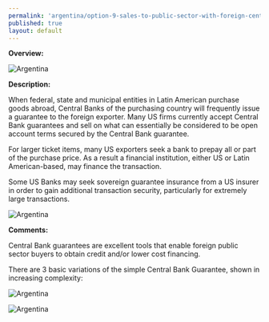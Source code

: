 ```yaml
--- 
permalink: 'argentina/option-9-sales-to-public-sector-with-foreign-central-bank-guarantee.html' 
published: true 
layout: default
---
```

**Overview:**



![Argentina](../images/option-9-overview.png)



**Description:**



When federal, state and municipal entities in Latin American purchase goods abroad, Central Banks of the purchasing country will frequently issue a guarantee to the foreign exporter. Many US firms currently accept Central Bank guarantees and sell on what can essentially be considered to be open account terms secured by the Central Bank guarantee.



For larger ticket items, many US exporters seek a bank to prepay all or part of the purchase price. As a result a financial institution, either US or Latin American-based, may finance the transaction.



Some US Banks may seek sovereign guarantee insurance from a US insurer in order to gain additional transaction security, particularly for extremely large transactions.

 

![Argentina](../images/option-9-description.png) 



**Comments:**



Central Bank guarantees are excellent tools that enable foreign public sector buyers to obtain credit and/or lower cost financing.



There are 3 basic variations of the simple Central Bank Guarantee, shown in increasing complexity:



![Argentina](../images/simple-guarantee.png)



![Argentina](../images/foreign-bank-guarantee.png)


